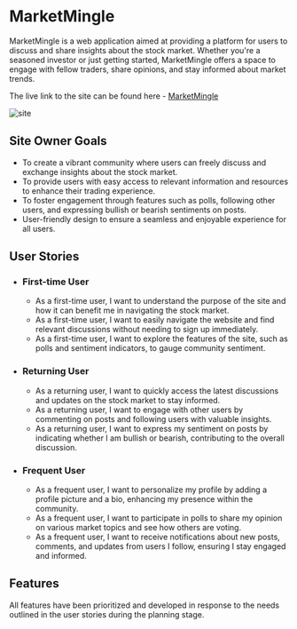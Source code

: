 # MarketMingle

MarketMingle is a web application aimed at providing a platform for users to discuss and share insights about the stock market. Whether you're a seasoned investor or just getting started, MarketMingle offers a space to engage with fellow traders, share opinions, and stay informed about market trends.

The live link to the site can be found here - [MarketMingle](https://marketmingle-d94891f1357b.herokuapp.com/)

![site](docs/readme_images/stockforum.png)

## Site Owner Goals

- To create a vibrant community where users can freely discuss and exchange insights about the stock market.
- To provide users with easy access to relevant information and resources to enhance their trading experience.
- To foster engagement through features such as polls, following other users, and expressing bullish or bearish sentiments on posts.
- User-friendly design to ensure a seamless and enjoyable experience for all users.

## User Stories

- ### First-time User
  - As a first-time user, I want to understand the purpose of the site and how it can benefit me in navigating the stock market.
  - As a first-time user, I want to easily navigate the website and find relevant discussions without needing to sign up immediately.
  - As a first-time user, I want to explore the features of the site, such as polls and sentiment indicators, to gauge community sentiment.

- ### Returning User
  - As a returning user, I want to quickly access the latest discussions and updates on the stock market to stay informed.
  - As a returning user, I want to engage with other users by commenting on posts and following users with valuable insights.
  - As a returning user, I want to express my sentiment on posts by indicating whether I am bullish or bearish, contributing to the overall discussion.

- ### Frequent User
  - As a frequent user, I want to personalize my profile by adding a profile picture and a bio, enhancing my presence within the community.
  - As a frequent user, I want to participate in polls to share my opinion on various market topics and see how others are voting.
  - As a frequent user, I want to receive notifications about new posts, comments, and updates from users I follow, ensuring I stay engaged and informed.

## Features

All features have been prioritized and developed in response to the needs outlined in the user stories during the planning stage.

